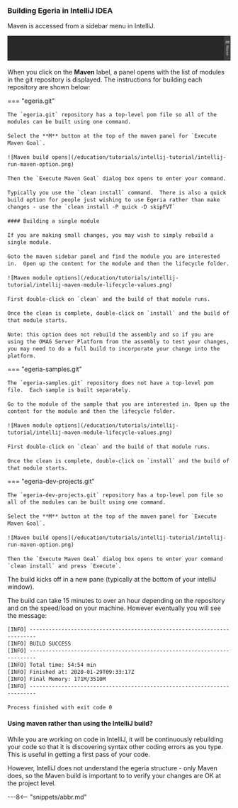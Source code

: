 <!-- SPDX-License-Identifier: CC-BY-4.0 -->
<!-- Copyright Contributors to the ODPi Egeria project 2020. -->

### Building Egeria in IntelliJ IDEA

Maven is accessed from a sidebar menu in IntelliJ.

![Maven Sidebar](/education/tutorials/intellij-tutorial/intellij-maven-sidebar-menu.png)

When you click on the **Maven** label, a panel opens with the list of modules in the git repository is displayed.  The instructions for building each repository are shown below:

=== "egeria.git"

    The `egeria.git` repository has a top-level pom file so all of the modules can be built using one command.
     
    Select the **M** button at the top of the maven panel for `Execute Maven Goal`.
    
    ![Maven build opens](/education/tutorials/intellij-tutorial/intellij-run-maven-option.png)
    
    Then the `Execute Maven Goal` dialog box opens to enter your command.
    
    Typically you use the `clean install` command.  There is also a quick build option for people just wishing to use Egeria rather than make changes - use the `clean install -P quick -D skipFVT` 
    
    #### Building a single module
    
    If you are making small changes, you may wish to simply rebuild a single module.
    
    Goto the maven sidebar panel and find the module you are interested in.  Open up the content for the module and then the lifecycle folder.
    
    ![Maven module options](/education/tutorials/intellij-tutorial/intellij-maven-module-lifecycle-values.png)
    
    First double-click on `clean` and the build of that module runs.
    
    Once the clean is complete, double-click on `install` and the build of that module starts.
    
    Note: this option does not rebuild the assembly and so if you are using the OMAG Server Platform from the assembly to test your changes, you may need to do a full build to incorporate your change into the platform. 

    
=== "egeria-samples.git"

    The `egeria-samples.git` repository does not have a top-level pom file.  Each sample is built separately. 
        
    Go to the module of the sample that you are interested in. Open up the content for the module and then the lifecycle folder.
    
    ![Maven module options](/education/tutorials/intellij-tutorial/intellij-maven-module-lifecycle-values.png)

    First double-click on `clean` and the build of that module runs.
    
    Once the clean is complete, double-click on `install` and the build of that module starts.

=== "egeria-dev-projects.git"

    The `egeria-dev-projects.git` repository has a top-level pom file so all of the modules can be built using one command.  
    
    Select the **M** button at the top of the maven panel for `Execute Maven Goal`.
        
    ![Maven build opens](/education/tutorials/intellij-tutorial/intellij-run-maven-option.png)
        
    Then the `Execute Maven Goal` dialog box opens to enter your command `clean install` and press `Execute`.



The build kicks off in a new pane (typically at the bottom of your intelliJ window).  

The build can take 15 minutes to over an hour depending on the repository and on the speed/load on your machine.  However eventually you will see the message:

```text
[INFO] ------------------------------------------------------------------------
[INFO] BUILD SUCCESS
[INFO] ------------------------------------------------------------------------
[INFO] Total time: 54:54 min
[INFO] Finished at: 2020-01-29T09:33:17Z
[INFO] Final Memory: 171M/3510M
[INFO] ------------------------------------------------------------------------

Process finished with exit code 0
```


#### Using maven rather than using the IntelliJ build?

While you are working on code in IntelliJ, it will be continuously rebuilding
your code so that it is discovering syntax other coding errors as you type.
This is useful in getting a first pass of your code.

However, IntelliJ does not understand the egeria structure - only Maven
does, so the Maven build is important to to verify your changes are
OK at the project level.

---8<-- "snippets/abbr.md"
